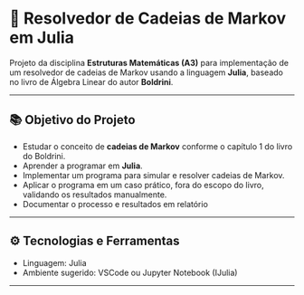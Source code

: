 # 🎲 Resolvedor de Cadeias de Markov em Julia

Projeto da disciplina **Estruturas Matemáticas (A3)** para implementação de um resolvedor de cadeias de Markov usando a linguagem **Julia**, baseado no livro de Álgebra Linear do autor **Boldrini**.

---

## 📚 Objetivo do Projeto

- Estudar o conceito de **cadeias de Markov** conforme o capítulo 1 do livro do Boldrini.
- Aprender a programar em **Julia**.
- Implementar um programa para simular e resolver cadeias de Markov.
- Aplicar o programa em um caso prático, fora do escopo do livro, validando os resultados manualmente.
- Documentar o processo e resultados em relatório

---

## ⚙️ Tecnologias e Ferramentas

- Linguagem: Julia
- Ambiente sugerido: VSCode ou Jupyter Notebook (IJulia)

---

